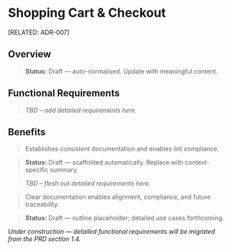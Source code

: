 # Shopping Cart & Checkout

[RELATED: ADR-007]

## Overview

> **Status:** Draft — auto-normalised. Update with meaningful content.

## Functional Requirements

> _TBD – add detailed requirements here._

## Benefits

> Establishes consistent documentation and enables lint compliance.



> **Status:** Draft — scaffolded automatically. Replace with context-specific summary.


> _TBD – flesh out detailed requirements here._


> Clear documentation enables alignment, compliance, and future traceability.

> **Status:** Draft — outline placeholder; detailed use cases forthcoming.

*Under construction — detailed functional requirements will be migrated from the PRD section 1.4.*
